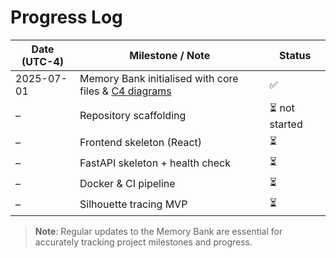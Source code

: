 # Progress Log

| Date (UTC-4) | Milestone / Note                                      | Status        |
| ------------ | ----------------------------------------------------- | ------------- |
| 2025-07-01   | Memory Bank initialised with core files & [C4 diagrams](./systemPatterns.md) | ✅             |
| –            | Repository scaffolding                                | ⏳ not started |
| –            | Frontend skeleton (React)                             | ⏳             |
| –            | FastAPI skeleton + health check                       | ⏳             |
| –            | Docker & CI pipeline                                  | ⏳             |
| –            | Silhouette tracing MVP                                | ⏳             |

> **Note**: Regular updates to the Memory Bank are essential for accurately tracking project milestones and progress.
